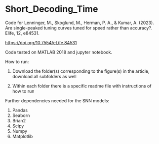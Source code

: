# Short_Decoding_Time
Code for Lenninger, M., Skoglund, M., Herman, P. A., & Kumar, A. (2023). Are single-peaked tuning curves tuned for speed rather than accuracy?. Elife, 12, e84531.

https://doi.org/10.7554/eLife.84531

Code tested on MATLAB 2018 and jupyter notebook.


How to run:
1. Download the folder(s) corresponding to the figure(s) in the article, download all subfolders as well

2. Within each folder there is a specific readme file with instructions of how to run

Further dependencies needed for the SNN models:
1. Pandas
2. Seaborn
3. Brian2
4. Scipy
5. Numpy
6. Matplotlib
